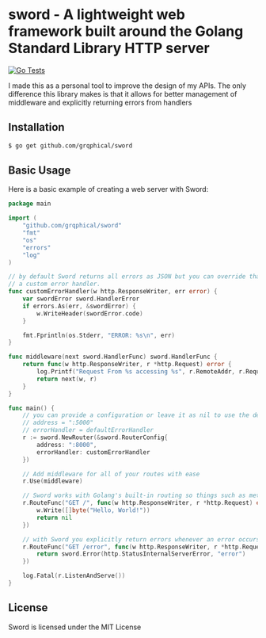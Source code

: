 # sword - A lightweight web framework built around the Golang Standard Library HTTP server

[![Go Tests](https://github.com/grqphical/sword/actions/workflows/go.yml/badge.svg)](https://github.com/grqphical/sword/actions/workflows/go.yml)

I made this as a personal tool to improve the design of my APIs. The only difference this library makes is that it allows for better management of middleware and explicitly returning errors from handlers

## Installation

```bash
$ go get github.com/grqphical/sword
```

## Basic Usage

Here is a basic example of creating a web server with Sword:

```go
package main

import (
    "github.com/grqphical/sword"
    "fmt"
    "os"
    "errors"
    "log"
)

// by default Sword returns all errors as JSON but you can override that behaviour by creating
// a custom error handler.
func customErrorHandler(w http.ResponseWriter, err error) {
    var swordError sword.HandlerError
    if errors.As(err, &swordError) {
        w.WriteHeader(swordError.code)
    }

    fmt.Fprintln(os.Stderr, "ERROR: %s\n", err)
}

func middleware(next sword.HandlerFunc) sword.HandlerFunc {
    return func(w http.ResponseWriter, r *http.Request) error {
        log.Printf("Request From %s accessing %s", r.RemoteAddr, r.RequestURI)
		return next(w, r)
	}
}

func main() {
    // you can provide a configuration or leave it as nil to use the defaults:
    // address = ":5000"
    // errorHandler = defaultErrorHandler
    r := sword.NewRouter(&sword.RouterConfig{
        address: ":8000",
        errorHandler: customErrorHandler
    })

    // Add middleware for all of your routes with ease
    r.Use(middleware)

    // Sword works with Golang's built-in routing so things such as methods and wildcards are allowed
    r.RouteFunc("GET /", func(w http.ResponseWriter, r *http.Request) error {
		w.Write([]byte("Hello, World!"))
		return nil
	})

    // with Sword you explicitly return errors whenever an error occurs in your handlers
    r.RouteFunc("GET /error", func(w http.ResponseWriter, r *http.Request) error {
		return sword.Error(http.StatusInternalServerError, "error")
	})

    log.Fatal(r.ListenAndServe())
}
```

## License

Sword is licensed under the MIT License
